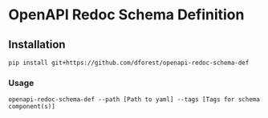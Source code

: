 # OpenAPI Redoc Schema Definition

## Installation

```
pip install git+https://github.com/dforest/openapi-redoc-schema-def
```

### Usage

```
openapi-redoc-schema-def --path [Path to yaml] --tags [Tags for schema component(s)]
```
